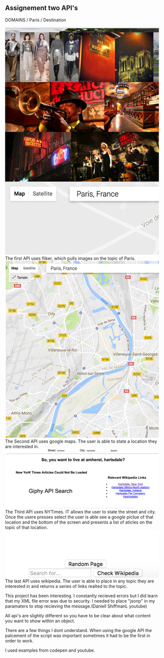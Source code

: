 ## Assignement two API's
DOMAINS / Paris / Destination


<img src="images/imageone.png">
The first API uses fliker, which pulls images on the topic of Paris.

<img src="images/imagetwo.png">
The Second API uses google maps. The user is able to state a location they are interested in.

<img src="images/imagethree.png">
The Third API uses NYTimes. IT allows the user to state the street and city. Once the usere presses select the user is able see a google pictue of that location and the bottom of the screen and presents a list of aticles on the topic of that location.

<img src="images/imagefour.png">
The last API uses wikipedia. The user is able to place in any topic they are interested in and returns a series of links realted to the topic. 

This project has been interesting. 
I constantly recieved errors but I did learn that my XML file error was due to security. I needed to place "jsonp" in my paramaters to stop recieving the message.(Daniell ShiffmanL youtube)

All api's are slightly different so you have to be clear about what content you want to show within an object. 

There are a few things I dont understand. When using the google API the palcement of the script was important sometimes it had to be the first in order to work. 

I used examples from codepen and youtube. 



